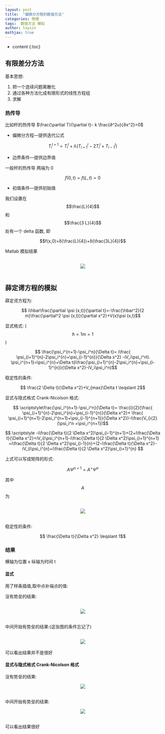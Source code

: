 ```yaml
---
layout: post
title:  "偏微分方程的数值方法"
categories: 物理
tags:  数值方法 模拟
author: loyxin
mathjax: true
---
```

* content
{:toc}

## 有限差分方法
基本思想:

1. 把一个连续问题离散化
2. 通过各种方法化成有限形式的线性方程组
3. 求解

### 热传导
比如杆的热传导
$\frac{\partial T}{\partial t}- k \frac{∂^2u}{∂x^2}=0$

- 偏微分方程—提供迭代公式

$$
T_i^{l+1}=T_i^l+λ(T_{i+1}^l-2T_i^l+T_{i-1}^l)
$$

- 边界条件—提供边界值

一般杆的热传导 两端为 0

$$
f(0,t)=f(L,t)=0
$$

- 初值条件—提供初始值

我们设置在$$\frac{L}{4}$$ 和 $$\frac{3 L}{4}$$ 处有一个 delta 函数, 即

$$f(x,0)=δ(\frac{L}{4})+δ(\frac{3L}{4})$$

Matlab 模拟结果

<br />
<div align="center">
<img src="http://q9j638k64.bkt.clouddn.com/blog/pic/shuzhi/热传导.png?imageView/2/w/300"/>
</div>
<br />

## 薛定谔方程的模拟
薛定谔方程为:

$$ i\hbar\frac{\partial \psi (x,t)}{\partial t}=-\frac{\hbar^2}{2 m}\frac{\partial^2 \psi (x,t)}{\partial x^2}+V(x)\psi (x,t)$$

显式格式: ($$\hbar =1 m=1$$)

$$ \frac{\psi_i^{n+1}-\psi_i^n}{\Delta t}= i\frac{
  \psi_{i+1}^{n}-2\psi_i^{n}+\psi_{i-1}^{n}}{\Delta x^2} -iV_i\psi_i^n\\
\psi_i^{n+1}=\psi_i^{n}+\Delta t(i\frac{\psi_{i+1}^{n}-2\psi_i^{n}+\psi_{i-1}^{n}}{\Delta x^2}-iV_i\psi_i^n)$$

稳定性的条件:

$$ \frac{2 \Delta t}{\Delta x^2}+V_{max}\Delta t \leqslant 2$$

显式与隐式格式 Crank-Nicolson 格式:

$$ \scriptstyle\frac{\psi_i^{n+1}-\psi_i^n}{\Delta t}= \frac{i}{2}(\frac{
  \psi_{i+1}^{n}-2\psi_i^{n}+\psi_{i-1}^{n}}{\Delta x^2}+ \frac{
    \psi_{i+1}^{n+1}-2\psi_i^{n+1}+\psi_{i-1}^{n+1}}{\Delta x^2})-i\frac{V_i}{2}(\psi_i^n +\psi_i^{n+1})$$

$$ \scriptstyle
    -i\frac{\Delta t}{2 \Delta x^2}\psi_{i-1}^{n+1}+(2+i\frac{\Delta t}{\Delta x^2}+iV_i)\psi_i^{n+1}-i\frac{\Delta t}{2 \Delta x^2}\psi_{i+1}^{n+1} =i\frac{\Delta t}{2 \Delta x^2}\psi_{i-1}{n}+(2-i\frac{\Delta t}{\Delta x^2}-iV_i)\psi_i^{n}+i\frac{\Delta t}{2 \Delta x^2}\psi_{i+1}^{n}
$$

上式可以写成矩阵的形式:

$$ A \Psi^{n+1}=A^+ \Psi^n$$

其中 $$A$$ 为

<br />
<div align="center">
<img src="http://q9j638k64.bkt.clouddn.com/blog/pic/shuzhi/juzhen.png?imageView/2/w/400"/>
</div>
<br />

稳定性的条件:

$$ \frac{\Delta t}{\Delta x^2} \leqslant 1$$

### 结果

横轴为位置 x 纵轴为时间 t

#### 显式

用了样条插值,取中点补端点的值:

没有势垒的结果:

<br />
<div align="center">
<img src="http://q9j638k64.bkt.clouddn.com/blog/pic/shuzhi/kong_xs.png?imageView/2/w/450"/>
</div>
<br />

中间开始有势垒的结果:(这张图的条件忘记了)

<br />
<div align="center">
<img src="http://q9j638k64.bkt.clouddn.com/blog/pic/shuzhi/one_xs.png?imageView/2/w/450"/>
</div>
<br />
可以看出结果并不是很好

#### 显式与隐式格式 Crank-Nicolson 格式

没有势垒的结果:
<br />
<div align="center">
<img src="http://q9j638k64.bkt.clouddn.com/blog/pic/shuzhi/kong_xys.png?imageView/2/w/450"/>
</div>
<br />


中间开始有势垒的结果:
<br />
<div align="center">
<img src="http://q9j638k64.bkt.clouddn.com/blog/pic/shuzhi/one_xys.png?imageView/2/w/450"/>
</div>
<br />

可以看出结果很好
